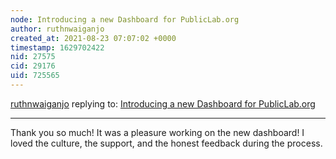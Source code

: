```yaml
---
node: Introducing a new Dashboard for PublicLab.org
author: ruthnwaiganjo
created_at: 2021-08-23 07:07:02 +0000
timestamp: 1629702422
nid: 27575
cid: 29176
uid: 725565
---
```




[ruthnwaiganjo](../profile/ruthnwaiganjo) replying to: [Introducing a new Dashboard for PublicLab.org](../notes/warren/08-17-2021/introducing-a-new-dashboard-for-publiclab-org)

----
Thank you so much! It was a pleasure working on the new dashboard! I loved the culture, the support, and the honest feedback during the process. 